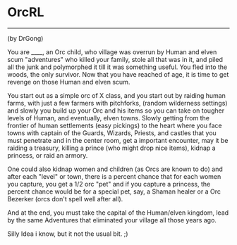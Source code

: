 # OrcRL

---

(by DrGong)  

You are ____, an Orc child, who village was overrun by Human and elven scum "adventures" who killed your family, stole all that was in it, and piled all the junk and polymorphed it till it was something useful. You fled into the woods, the only survivor. Now that you have reached of age, it is time to get revenge on those Human and elven scum.  

You start out as a simple orc of X class, and you start out by raiding human farms, with just a few farmers with pitchforks, (random wilderness settings) and slowly you build up your Orc and his items so you can take on tougher levels of Human, and eventually, elven towns. Slowly getting from the frontier of human settlements (easy pickings) to the heart where you face towns with captain of the Guards, Wizards, Priests, and castles that you must penetrate and in the center room, get a important encounter, may it be raiding a treasury, killing a prince (who might drop nice items), kidnap a princess, or raid an armory.  

One could also kidnap women and children (as Orcs are known to do) and after each "level" or town, there is a percent chance that for each women you capture, you get a 1/2 orc "pet" and if you capture a princess, the percent chance would be for a special pet, say, a Shaman healer or a Orc Bezerker (orcs don't spell well after all).  

And at the end, you must take the capital of the Human/elven kingdom, lead by the same Adventures that eliminated your village all those years ago.  

Silly Idea i know, but it not the usual bit. ;)
